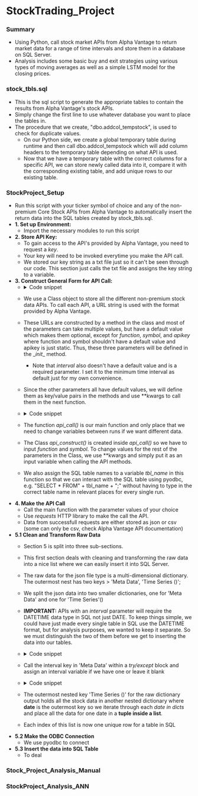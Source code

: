 # StockTrading_Project
### Summary
* Using Python, call stock market APIs from Alpha Vantage to return market data for a range of time intervals and store them in a database on SQL Server.
* Analysis includes some basic buy and exit strategies using various types of moving averages as well as a simple LSTM model for the closing prices.

### stock_tbls.sql
* This is the sql script to generate the appropriate tables to contain the results from Alpha Vantage's stock APIs.
* Simply change the first line to use whatever database you want to place the tables in.
* The procedure that we create, "dbo.addcol_tempstock", is used to check for duplicate values.
  * On our Python side, we create a global temporary table during runtime and then call dbo.addcol_tempstock which will add column headers to the temporary table depending on what API is used.
  * Now that we have a temporary table with the correct columns for a specific API, we can store newly called data into it, compare it with the corresponding existing table, and add unique rows to our existing table. 

### StockProject_Setup
* Run this script with your ticker symbol of choice and any of the non-premium Core Stock APIs from Alpha Vantage to automatically insert the return data into the SQL tables created by stock_tbls.sql.
* **1. Set up Environment:**
  * Import the necessary modules to run this script
* **2. Store API Key:**
  * To gain access to the API's provided by Alpha Vantage, you need to request a *key*.
  * Your key will need to be invoked everytime you make the API call.
  * We stored our key string as a txt file just so it can't be seen through our code. This section just calls the txt file and assigns the key string to a variable.
* **3. Construct General Form for API Call:**
  * <details>
    <summary>Code snippet</summary>
   
    ```python
    class api_construct:
        def __init__(self, function, symbol, apikey):
            self.function = function
            self.symbol = symbol
            self.apikey = apikey

        def intraday(self, interval='1min', adjusted='true', outputsize='compact', datatype='json'):
            self.url = 'https://www.alphavantage.co/query?function=' + self.function + '&symbol=' + self.symbol\
            + '&interval=' + interval + '&adjusted=' + adjusted + '&outputsize=' + outputsize + '&apikey='\
            + self.apikey + '&datatype=' + datatype
    ```
    </details>
    
  * We use a Class object to store all the different non-premium stock data APIs. To call each API, a URL string is used with the format provided by Alpha Vantage.
  * These URLs are constructed by a method in the class and most of the parameters can take multiple values, but have a default value which makes them optional, except for *function*, *symbol*, and *apikey* where function and symbol shouldn't have a default value and apikey is just static. Thus, these three parameters will be defined in the \__init__ method.
    * Note that *interval* also doesn't have a default value and is a required parameter. I set it to the minimum time interval as default just for my own convenience.
  * Since the other parameters all have default values, we will define them as key/value pairs in the methods and use **kwargs to call them in the next function.
  * <details>
    <summary>Code snippet</summary>

    ```python
    def api_call(function, symbol, **kwargs):
        construct = api_construct(function, symbol, key)
        if function == 'TIME_SERIES_INTRADAY':
            construct.intraday(**kwargs)
            tbl_name = 'intraday'
        ...
        url = construct.url
        return url, tbl_name
    ```
    </details>

  * The function *api_call()* is our main function and only place that we need to change variables between runs if we want different data.
  * The Class *api_construct()* is created inside *api_call()* so we have to input *function* and *symbol*. To change values for the rest of the parameters in the Class, we use **kwargs and simply put it as an input variable when calling the API methods.
  * We also assign the SQL table names to a variable *tbl_name* in this function so that we can interact with the SQL table using pyodbc, e.g. "SELECT * FROM" + tbl_name + ";" without having to type in the correct table name in relevant places for every single run.
* **4. Make the API Call**
  * Call the main function with the parameter values of your choice
  * Use *requests* HTTP library to make the call the API.
  * Data from successfull requests are either stored as json or csv (some can only be csv, check Alpha Vantage API documentation)
* **5.1 Clean and Transform Raw Data**
  * Section 5 is split into three sub-sections.
  * This first section deals with cleaning and transforming the raw data into a nice list where we can easily insert it into SQL Server.
  * The raw data for the json file type is a multi-dimensional dictionary. The outermost nest has two keys > 'Meta Data', 'Time Series ()';
  * We split the json data into two smaller dictionaries, one for 'Meta Data' and one for 'Time Series'()
  * **IMPORTANT:** APIs with an *interval* parameter will require the DATETIME data type in SQL not just DATE. To keep things simple, we could have just made every single table in SQL use the DATETIME format, but for analysis purposes, we wanted to keep it separate. So we must distinguish the two of them before we get to inserting the data into our tables.
  * <details>
    <summary>Code snippet</summary>
 
    ```python
    try:
        del interval  
    except Exception:
        pass

    try:
        symbol = meta['2. Symbol']
        interval = meta['4. Interval']
    except KeyError:
        symbol = meta['2. Symbol']
    </details>

  * Call the interval key in 'Meta Data' within a *try/except* block and assign an interval variable if we have one or leave it blank
  * <details>
    <summary>Code snippet</summary>
 
    ```python
    tbl_keys = list( dicts[ list(dicts.keys())[0] ].keys() )
    try:
        i = 0
        for date in dicts:
            values.append((f"{symbol}_{date}",symbol,date, interval))
            for key in tbl_keys:
                values[i] = values[i] + tuple( [float(dicts[date][key])] )  
            i += 1
    except NameError:
        i = 0
        for date in dicts:
            values.append((f"{symbol}_{date}",symbol,date))
            for key in tbl_keys:
                values[i] = values[i] + tuple( [float(dicts[date][key])] )  
            i += 1
    </details>
    
  * The outermost nested key 'Time Series ()' for the raw dictionary output holds all the stock data in another nested dictionary where **date** is the outermost key so we iterate through each *date in dicts* and place all the data for one date in a **tuple inside a list**.
  * Each index of this list is now one unique row for a table in SQL
* **5.2 Make the ODBC Connection**
  * We use pyodbc to connect
* **5.3 Insert the data into SQL Table**
  * To deal
  
### Stock_Project_Analysis_Manual
### StockProject_Analysis_ANN




